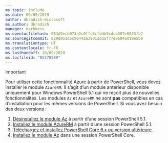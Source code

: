 ```yaml
---
ms.topic: include
ms.date: 06/05/2019
author: dbradish-microsoft
ms.author: dbradish
manager: barbkess
ms.openlocfilehash: 083d2ecb973a2c0ffc6cfddb9cdcb387e6025fb2
ms.sourcegitcommit: 829d951d5c90442a38012daaf77e86046018e5b9
ms.translationtype: HT
ms.contentlocale: fr-FR
ms.lasthandoff: 10/09/2020
ms.locfileid: "85378589"
---
```

> [!IMPORTANT]
>
> Pour utiliser cette fonctionnalité Azure à partir de PowerShell, vous devez installer le module `AzureRM`. Il s’agit d’un module antérieur disponible uniquement pour Windows PowerShell 5.1 qui ne reçoit plus de nouvelles fonctionnalités.
> Les modules `Az` et `AzureRM` ne sont __pas__ compatibles en cas d’installation pour les mêmes versions de PowerShell.
> Si vous avez besoin des deux versions :
>
> 1. [Désinstallez le module Az](/powershell/azure/uninstall-az-ps) à partir d’une session PowerShell 5.1.
> 2. [Installez le module AzureRM](/powershell/azure/azurerm/install-azurerm-ps) à partir d’une session PowerShell 5.1.
> 3. [Téléchargez et installez PowerShell Core 6.x ou version ultérieure](/powershell/scripting/install/installing-powershell-core-on-windows).
> 4. [Installez le module Az](/powershell/azure/install-az-ps) dans une session PowerShell Core.

